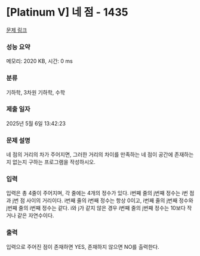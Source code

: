 # [Platinum V] 네 점 - 1435 

[문제 링크](https://www.acmicpc.net/problem/1435) 

### 성능 요약

메모리: 2020 KB, 시간: 0 ms

### 분류

기하학, 3차원 기하학, 수학

### 제출 일자

2025년 5월 6일 13:42:23

### 문제 설명

<p>네 점의 거리의 차가 주어지면, 그러한 거리의 차이를 만족하는 네 점이 공간에 존재하는지 없는지 구하는 프로그램을 작성하시오.</p>

### 입력 

 <p>입력은 총 4줄이 주어지며, 각 줄에는 4개의 정수가 있다. i번째 줄의 j번째 정수는 i번 점과 j번 점 사이의 거리이다. i번째 줄의 i번째 정수는 항상 0이고, i번째 줄의 j번째 정수와 j번째 줄의 i번째 정수는 같다. i와 j가 같지 않은 경우 i번째 줄의 j번째 정수는 10보다 작거나 같은 자연수이다.</p>

### 출력 

 <p>입력으로 주어진 점이 존재하면 YES, 존재하지 않으면 NO를 출력한다.</p>

